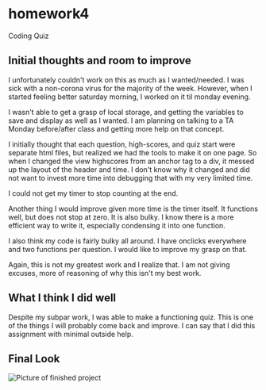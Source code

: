# homework4
Coding Quiz

## Initial thoughts and room to improve
I unfortunately couldn't work on this as much as I wanted/needed. I was sick with a non-corona virus for the majority of the week. However, when I started feeling better saturday morning, I worked on it til monday evening.  
  
I wasn't able to get a grasp of local storage, and getting the variables to save and display as well as I wanted. I am planning on talking to a TA Monday before/after class and getting more help on that concept. 
  
I initially thought that each question, high-scores, and quiz start were separate html files, but realized we had the tools to make it on one page. So when I changed the view highscores from an anchor tag to a div, it messed up the layout of the header and time. I don't know why it changed and did not want to invest more time into debugging that with my very limited time. 
  
I could not get my timer to stop counting at the end. 

Another thing I would improve given more time is the timer itself. It functions well, but does not stop at zero. It is also bulky. I know there is a more efficient way to write it, especially condensing it into one function.
  
I also think my code is fairly bulky all around. I have onclicks everywhere and two functions per question. I would like to improve my grasp on that.
  
Again, this is not my greatest work and I realize that. I am not giving excuses, more of reasoning of why this isn't my best work. 

## What I think I did well
Despite my subpar work, I was able to make a functioning quiz. This is one of the things I will probably come back and improve. I can say that I did this assignment with minimal outside help.

## Final Look
![Picture of finished project](./assets/Images/screenshotOfQuiz.png)
